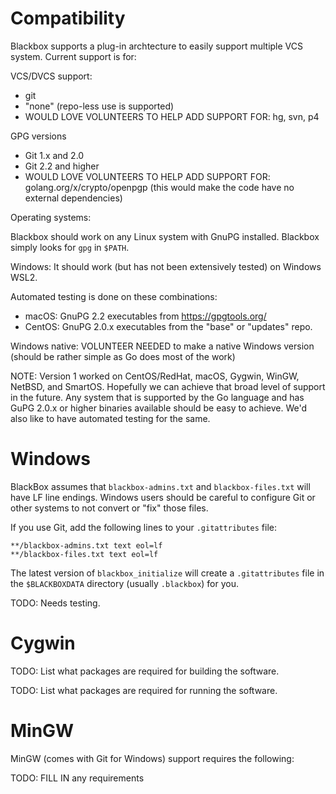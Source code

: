 Compatibility
=============

Blackbox supports a plug-in archtecture to easily support multiple VCS
system.  Current support is for:

VCS/DVCS support:

* git
* "none" (repo-less use is supported)
* WOULD LOVE VOLUNTEERS TO HELP ADD SUPPORT FOR: hg, svn, p4

GPG versions

* Git 1.x and 2.0
* Git 2.2 and higher
* WOULD LOVE VOLUNTEERS TO HELP ADD SUPPORT FOR:
  golang.org/x/crypto/openpgp (this would make the code have no
  external dependencies)

Operating systems:

Blackbox should work on any Linux system with GnuPG installed.
Blackbox simply looks for `gpg` in `$PATH`.

Windows: It should work (but has not been extensively tested) on
Windows WSL2.

Automated testing is done on these combinations:

* macOS: GnuPG 2.2 executables from https://gpgtools.org/
* CentOS: GnuPG 2.0.x executables from the "base" or "updates" repo.

Windows native: VOLUNTEER NEEDED to make a native Windows version
(should be rather simple as Go does most of the work)

NOTE: Version 1 worked on CentOS/RedHat, macOS, Gygwin, WinGW, NetBSD,
and SmartOS.  Hopefully we can achieve that broad level of support in
the future.  Any system that is supported by the Go language and
has GuPG 2.0.x or higher binaries available should be easy to achieve.
We'd also like to have automated testing for the same.

# Windows

BlackBox assumes that `blackbox-admins.txt` and `blackbox-files.txt` will have
LF line endings. Windows users should be careful to configure Git or other systems
to not convert or "fix" those files.

If you use Git, add the following lines to your `.gitattributes` file:

    **/blackbox-admins.txt text eol=lf
    **/blackbox-files.txt text eol=lf

The latest version of `blackbox_initialize` will create a `.gitattributes` file in the `$BLACKBOXDATA`
directory (usually `.blackbox`) for you.

TODO: Needs testing.

# Cygwin

TODO: List what packages are required for building the software.

TODO: List what packages are required for running the software.


# MinGW

MinGW (comes with Git for Windows) support requires the following:

TODO: FILL IN any requirements
